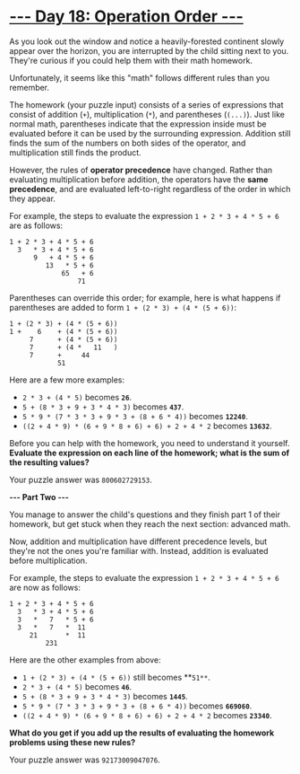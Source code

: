 
# [--- Day 18: Operation Order ---](http://adventofcode.com/2020/day/18)

As you look out the window and notice a heavily-forested continent slowly appear over the horizon, you are interrupted by the child sitting next to you. They're curious if you could help them with their math homework.

Unfortunately, it seems like this "math" follows different rules than you remember.

The homework (your puzzle input) consists of a series of expressions that consist of addition (``+``), multiplication (``*``), and parentheses (``(...)``). Just like normal math, parentheses indicate that the expression inside must be evaluated before it can be used by the surrounding expression. Addition still finds the sum of the numbers on both sides of the operator, and multiplication still finds the product.

However, the rules of **operator precedence** have changed. Rather than evaluating multiplication before addition, the operators have the **same precedence**, and are evaluated left-to-right regardless of the order in which they appear.

For example, the steps to evaluate the expression ``1 + 2 * 3 + 4 * 5 + 6`` are as follows:

```
1 + 2 * 3 + 4 * 5 + 6
  3   * 3 + 4 * 5 + 6
      9   + 4 * 5 + 6
         13   * 5 + 6
             65   + 6
                 71
```

Parentheses can override this order; for example, here is what happens if parentheses are added to form ``1 + (2 * 3) + (4 * (5 + 6))``:

```
1 + (2 * 3) + (4 * (5 + 6))
1 +    6    + (4 * (5 + 6))
     7      + (4 * (5 + 6))
     7      + (4 *   11   )
     7      +     44
            51
```

Here are a few more examples:

   - ``2 * 3 + (4 * 5)`` becomes **``26``**.
   - ``5 + (8 * 3 + 9 + 3 * 4 * 3)`` becomes **``437``**.
   - ``5 * 9 * (7 * 3 * 3 + 9 * 3 + (8 + 6 * 4))`` becomes **``12240``**.
   - ``((2 + 4 * 9) * (6 + 9 * 8 + 6) + 6) + 2 + 4 * 2`` becomes **``13632``**.

Before you can help with the homework, you need to understand it yourself. 
**Evaluate the expression on each line of the homework; what is the sum of the resulting values?**

Your puzzle answer was ``800602729153``.

**--- Part Two ---**

You manage to answer the child's questions and they finish part 1 of their homework, but get stuck when they reach the next section: advanced math.

Now, addition and multiplication have different precedence levels, but they're not the ones you're familiar with. Instead, addition is evaluated before multiplication.

For example, the steps to evaluate the expression ``1 + 2 * 3 + 4 * 5 + 6`` are now as follows:

```
1 + 2 * 3 + 4 * 5 + 6
  3   * 3 + 4 * 5 + 6
  3   *   7   * 5 + 6
  3   *   7   *  11
     21       *  11
         231
```

Here are the other examples from above:

   - ``1 + (2 * 3) + (4 * (5 + 6))`` still becomes **``51**``.
   - ``2 * 3 + (4 * 5)`` becomes **``46``**.
   - ``5 + (8 * 3 + 9 + 3 * 4 * 3)`` becomes **``1445``**.
   - ``5 * 9 * (7 * 3 * 3 + 9 * 3 + (8 + 6 * 4))`` becomes **``669060``**.
   - ``((2 + 4 * 9) * (6 + 9 * 8 + 6) + 6) + 2 + 4 * 2`` becomes **``23340``**.

**What do you get if you add up the results of evaluating the homework problems using these new rules?**

Your puzzle answer was ``92173009047076``.
